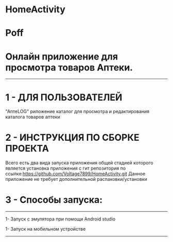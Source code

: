 # HomeActivity

# Poff
# Онлайн приложение для просмотра товаров Аптеки.
***

# 1 - ДЛЯ ПОЛЬЗОВАТЕЛЕЙ
"АптеLOG" риложение каталог для просмотра и редактирования каталога товаров аптеки

# 2 - ИНСТРУКЦИЯ ПО СБОРКЕ ПРОЕКТА
Всего есть два вида запуска приложения общей стадией которого является установка приложения с гит репозитория по ссылке:https://github.com/Voltage7899/HomeActivity.git
Данное приложение не требует дополнительной распаковки/установки

# 3 - Способы запуска:
***
1- Запуск с эмулятора при помощи Android studio

1- Запуск на мобильном устройстве

***
